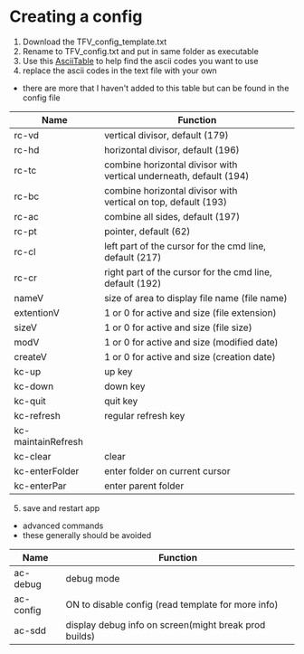 # Creating a config

1. Download the TFV_config_template.txt
2. Rename to TFV_config.txt and put in same folder as executable
3. Use this [AsciiTable](https://www.asciitable.com/) to help find the ascii codes you want to use
4. replace the ascii codes in the text file with your own

* there are more that I haven't added to this table but can be found in the config file

| Name               | Function                                                                |
|--------------------|-------------------------------------------------------------------------|
| rc-vd              | vertical divisor, default (179)                                         |
| rc-hd              | horizontal divisor, default (196)                                       |
| rc-tc              | combine horizontal divisor with <br> vertical underneath, default (194) |
| rc-bc              | combine horizontal divisor with <br> vertical on top, default (193)     |
| rc-ac              | combine all sides, default (197)                                        |
| rc-pt              | pointer, default (62)                                                   |
| rc-cl              | left part of the cursor for the cmd line, default (217)                 |
| rc-cr              | right part of the cursor for the cmd line, default (192)                |
| nameV              | size of area to display file name (file name)                           |
| extentionV         | 1 or 0 for active and size (file extension)                             |
| sizeV              | 1 or 0 for active and size (file size)                                  |
| modV               | 1 or 0 for active and size (modified date)                              |
| createV            | 1 or 0 for active and size (creation date)                              |
| kc-up              | up key                                                                  |
| kc-down            | down key                                                                |
| kc-quit            | quit key                                                                |
| kc-refresh         | regular refresh key                                                     |
| kc-maintainRefresh | <try to avoid using>                                                    |
| kc-clear           | clear                                                                   |
| kc-enterFolder     | enter folder on current cursor                                          |
| kc-enterPar        | enter parent folder                                                     |

5. save and restart app



* advanced commands
* these generally should be avoided

| Name      | Function                                              |
|-----------|-------------------------------------------------------|
| ac-debug  | debug mode                                            |
| ac-config | ON to disable config (read template for more info)    |
| ac-sdd    | display debug info on screen(might break prod builds) |